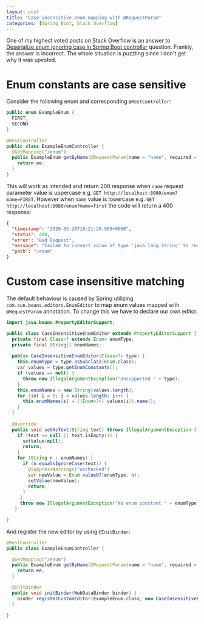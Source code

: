 ```yaml
---
layout: post
title: "Case insensitive enum mapping with @RequestParam"
categories: [Spring Boot, Stack Overflow]
---
```


One of my highest voted posts on Stack Overflow is an answer to 
[Deserialize enum ignoring case in Spring Boot controller](https://stackoverflow.com/q/50231233/1602555) question. Frankly, 
the answer is incorrect. The whole situation is puzzling since I don't get why it was upvoted.

# Enum constants are case sensitive

Consider the following enum and corresponding `@RestController`:

```java
public enum ExampleEnum {
  FIRST,
  SECOND
}
```

```java
@RestController
public class ExampleEnumController {
  @GetMapping("/enum")
  public ExampleEnum getByName(@RequestParam(name = "name", required = false) ExampleEnum ee) {
    return ee;
  }
}
```

This will work as intended and return 200 response when `name` request parameter value is uppercase e.g. 
`GET http://localhost:8080/enum?mame=FIRST`. However when `name` value is lowercase 
e.g. `GET http://localhost:8080/enum?mame=first` the code will return a 400 response:

```json
{
  "timestamp": "2020-03-28T10:21:20.989+0000",
  "status": 400,
  "error": "Bad Request",
  "message": "Failed to convert value of type 'java.lang.String' to required type 'kad.ExampleEnum'; nested exception is org.springframework.core.convert.ConversionFailedException: Failed to convert from type [java.lang.String] to type [@org.springframework.web.bind.annotation.RequestParam kad.ExampleEnum] for value 'first'; nested exception is java.lang.IllegalArgumentException: No enum constant kad.ExampleEnum.first",
  "path": "/enum"
}
```

# Custom case insensitive matching

The default behaviour is caused by Spring utilizing `com.sun.beans.editors.EnumEditor` to map enum values mapped with
`@RequestParam` annotation. To change this we have to declare our own editor.

```java
import java.beans.PropertyEditorSupport;

public class CaseInsensitiveEnumEditor extends PropertyEditorSupport {
  private final Class<? extends Enum> enumType;
  private final String[] enumNames;
             
  public CaseInsensitiveEnumEditor(Class<?> type) {
    this.enumType = type.asSubclass(Enum.class);
    var values = type.getEnumConstants();
    if (values == null) {
      throw new IllegalArgumentException("Unsupported " + type);
    }
    this.enumNames = new String[values.length];
    for (int i = 0; i < values.length; i++) {
      this.enumNames[i] = ((Enum<?>) values[i]).name();
    }
  }
             
  @Override
  public void setAsText(String text) throws IllegalArgumentException {
    if (text == null || text.isEmpty()) {
      setValue(null);
      return;
    }
    for (String n : enumNames) {
      if (n.equalsIgnoreCase(text)) {
        @SuppressWarnings("unchecked")
        var newValue = Enum.valueOf(enumType, n);
        setValue(newValue);
        return;
      }
     }
     throw new IllegalArgumentException("No enum constant " + enumType.getCanonicalName() + " equals ignore case " + text);
   }

}
```

And register the new editor by using `@InitBinder`:

```java
@RestController
public class ExampleEnumController {

  @GetMapping("/enum")
  public ExampleEnum getByName(@RequestParam(name = "name", required = false) ExampleEnum ee) {
    return ee;
  }

  @InitBinder
  public void initBinder(WebDataBinder binder) {
    binder.registerCustomEditor(ExampleEnum.class, new CaseInsensitiveEnumEditor(ExampleEnum.class));
  }

}
```

